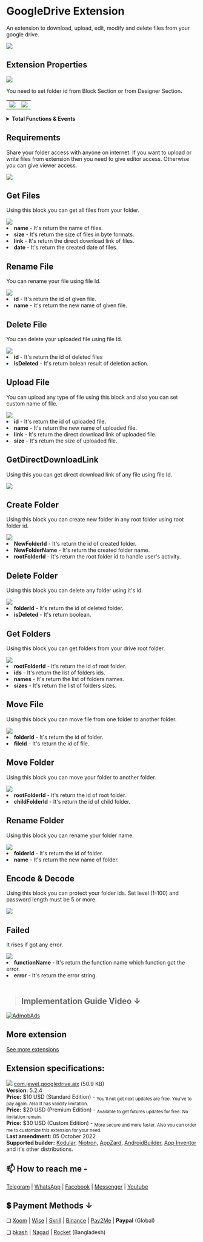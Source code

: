 # GoogleDrive Extension
An extension to download, upload, edit, modify and delete files from your google drive.

<img src="https://github.com/jewelshkjony/GoogleDrive/raw/main/images/Drive%20logo.png"/>

## Extension Properties

<img src="https://github.com/jewelshkjony/GoogleDrive/raw/main/images/aix.png"/>

You need to set folder id from Block Section or from Designer Section.

<table>
  <tr>
    <td><img src="https://user-images.githubusercontent.com/75406851/208237735-3aa9a35d-c110-408d-8eeb-6ae513deb1c4.png"/></td>
    <td><img src="https://user-images.githubusercontent.com/75406851/208237762-2d2e9850-d96c-49bd-ab24-f690f8d45c51.png"/></td>
  </tr>
</table>

<details>
  <summary><b>Total Functions & Events</b></summary>

Total 13 functions and 11 events available now.

<table>
  <tr>
    <td><img src="https://github.com/jewelshkjony/GoogleDrive/raw/main/images/all-methods.png"/></td>
    <td><img src="https://github.com/jewelshkjony/GoogleDrive/raw/main/images/all-events.png"/></td>
  </tr>
</table>
</details>

## Requirements
Share your folder access with anyone on internet. If you want to upload or write files from extension then you need to give editor access. Otherwise you can give viewer access.

<img src="https://github.com/jewelshkjony/GoogleDrive/raw/main/images/Requirements.png"/>

## Get Files
Using this block you can get all files from your folder.

<img src="https://github.com/jewelshkjony/GoogleDrive/raw/main/images/get-files.png"/>

<li> <b>name</b> - It's return the name of files.
<li> <b>size</b> - It's return the size of files in byte formats.
<li> <b>link</b> - It's return the direct download link of files.
<li> <b>date</b> - It's return the created date of files.

## Rename File
You can rename your file using file Id.

<img src="https://github.com/jewelshkjony/GoogleDrive/raw/main/images/rename-file.png"/>

<li> <b>id</b> - It's return the id of given file.
<li> <b>name</b> - It's return the new name of given file.

## Delete File
You can delete your uploaded file using file Id.

<img src="https://github.com/jewelshkjony/GoogleDrive/raw/main/images/delete-file.png"/>

<li> <b>id</b> - It's return the id of deleted files
<li> <b>isDeleted</b> - It's return bolean result of deletion action.

## Upload File
You can upload any type of file using this block and also you can set custom name of file.

<img src="https://github.com/jewelshkjony/GoogleDrive/raw/main/images/upload-file.png"/>

<li> <b>id</b> - It's return the id of uploaded file.
<li> <b>name</b> - It's return the new name of uploaded file.
<li> <b>link</b> - It's return the direct download link of uploaded file.
<li> <b>size</b> - It's return the size of uploaded file.

## GetDirectDownloadLink
Using this you can get direct download link of any file using file Id.

<img src="https://github.com/jewelshkjony/GoogleDrive/raw/main/images/get-direct-download-link.png"/>

## Create Folder
Using this block you can create new folder in any root folder using root folder id.

<img src="https://github.com/jewelshkjony/GoogleDrive/raw/main/images/create-folder.png"/>

<li> <b>NewFolderId</b> - It's return the id of created folder.
<li> <b>NewFolderName</b> - It's return the created folder name.
<li> <b>rootFolderId</b> - It's return the root folder id to handle user's activity.

## Delete Folder
Using this block you can delete any folder using it's id.

<img src="https://github.com/jewelshkjony/GoogleDrive/raw/main/images/delete-folder.png"/>

<li> <b>folderId</b> - It's return the id of deleted folder.
<li> <b>isDeleted</b> - It's return boolean.

## Get Folders
Using this block you can get folders from your drive root folder.

<img src="https://github.com/jewelshkjony/GoogleDrive/raw/main/images/get-folders.png"/>

<li> <b>rootFolderId</b> - It's return the id of root folder.
<li> <b>ids</b> - It's return the list of folders ids.
<li> <b>names</b> - It's return the list of folders names.
<li> <b>sizes</b> - It's return the list of folders sizes.

## Move File
Using this block you can move file from one folder to another folder.

<img src="https://github.com/jewelshkjony/GoogleDrive/raw/main/images/move-file.png"/>

<li> <b>folderId</b> - It's return the id of folder.
<li> <b>fileId</b> - It's return the id of file.

## Move Folder
Using this block you can move your folder to another folder.

<img src="https://github.com/jewelshkjony/GoogleDrive/raw/main/images/move-folder.png"/>

<li> <b>rootFolderId</b> - It's return the id of root folder.
<li> <b>childFolderId</b> - It's return the id of child folder.

## Rename Folder
Using this block you can rename your folder name.

<img src="https://github.com/jewelshkjony/GoogleDrive/raw/main/images/rename-folder.png"/>

<li> <b>folderId</b> - It's return the id of folder.
<li> <b>name</b> - It's return the new name of folder.

## Encode & Decode
Using this block you can protect your folder ids. Set level (1-100) and password length must be 5 or more.

<img src="https://github.com/jewelshkjony/GoogleDrive/raw/main/images/encode-decode.png"/>

## Failed
It rises if got any error.

<img src="https://github.com/jewelshkjony/GoogleDrive/raw/main/images/failed.png"/>

<li> <b>functionName</b> - It's return the function name which function got the error.
<li> <b>error</b> - It's return the error string.

<br>
<br>

>## Implementation Guide Video **↓**

[![AdmobAds](http://img.youtube.com/vi/OGeMuk5nBMQ/0.jpg)](https://www.youtube.com/watch?v=OGeMuk5nBMQ&list=PLczFHGJFYQrnnRwmvWvICveMLExbyAqsP)

## More extension

<a href="https://github.com/jewelshkjony?tab=repositories">See more extensions</a>

## Extension specifications:
<img src="https://github.com/jewelshkjony/GoogleDrive/raw/main/images/download.png"/> <a href="https://t.me/jewelshkjony">com.jewel.googledrive.aix</a> (50.9 KB) \
<b>Version:</b> 5.2.4\
<b>Price:</b> $10 USD (Standard Edition) - <sub>You'll not get next updates are free. You've to pay again. Also It has validity limitation.</sub>\
<b>Price:</b> $20 USD (Premium Edition) - <sub>Available to get futures updates for free. No limitation remain.</sub>\
<b>Price:</b> $30 USD (Custom Edition) - <sub>More secure and more faster. Also you can order me to customize this extension for your need.</sub>\
<b>Last amendment:</b> 05 October 2022\
<b>Supported builder:</b> <a href="https://www.kodular.io/">Kodular</a>, <a href="https://niotron.com/">Niotron</a>, <a href="https://appzard.com/">AppZard</a>, <a href="https://androidbuilder.in/">AndroidBuilder</a>, <a href="http://ai2.appinventor.mit.edu/">App Inventor</a> and it's other distributions.

## 📫 How to reach me -

<a href="https://t.me/jewelshkjony">Telegram</a> | <a href="https://wa.me/8801775668913">WhatsApp</a> | <a href="https://fb.com/jewelshkjony">Facebook</a> | <a href="https://m.me/jewelshkjony">Messenger</a> | <a href="https://m.youtube.com/c/JewelShikderJony">Youtube</a>

## 💲 Payment Methods ↓

❏ <a href="https://www.xoom.com/bangladesh/send-money" target="_blank">Xoom</a> | <a href="https://wise.com/?sourceCurrency=USD&targetCurrency=BDT&sourceAmount=20" target="_blank">Wise</a> | <a href="https://www.skrill.com/en/">Skrill</a> | <a href="https://www.binance.me/en/activity/referral-entry/CPA?fromActivityPage=true&ref=CPA_0068YL77KV" target="_blank">Binance</a> | <a href="https://play.google.com/store/apps/details?id=com.jewelshkjony.pay2me">Pay2Me</a> | <b>Paypal</b> (Global)

❏ <a href="https://bka.sh/next?c=signup&uuid=C1CC9JVT1" target="_blank">bkash</a> | <a href="https://play.google.com/store/apps/details?id=com.konasl.nagad">Nagad</a> | <a href="https://play.google.com/store/apps/details?id=com.dbbl.mbs.apps.main">Rocket</a> (Bangladesh)
